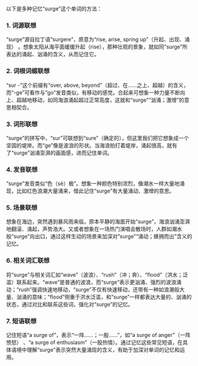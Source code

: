 以下是多种记忆“surge”这个单词的方法：

### 1. 词源联想
“surge”源自拉丁语“surgere”，原意为“rise, arise, spring up”（升起、出现、涌现） 。想象太阳从海平面缓缓升起（rise），那种壮观的景象，就如同“surge”所表达的涌起、汹涌的含义，从而记住它。

### 2. 词根词缀联想
“sur -”这个前缀有“over, above, beyond”（超过、在……之上、超越）的含义，而“-ge”可看作与“go”发音类似，有移动的感觉。合起来可想象一种力量不断向上、超越地移动，如同海浪涌起超过正常高度，这就和“surge”“汹涌；激增”的意思相契合。

### 3. 词形联想
“surge”的拼写中，“sur”可联想到“sure”（确定的），但这里我们把它想象成一个坚固的堤岸。而“ge”像是波浪的形状。当海浪拍打着堤岸，涌起很高，就有了“surge”汹涌澎湃的画面感，进而记住单词。

### 4. 发音联想
“surge”发音类似“色（sè）极”。想象一种颜色特别浓烈，像潮水一样大量地涌现，比如红色浪潮大量涌来，借此记住“surge”有大量涌动、激增的意思。

### 5. 场景联想
想象在海边，突然遇到暴风雨来临，原本平静的海面开始“surge”，海浪汹涌澎湃地翻滚、涌起，声势浩大。又或者想象在一场热门演唱会散场时，人群如潮水般“surge”向出口，通过这样生动的场景来加深对“surge”“涌动；蜂拥而出”含义的记忆。

### 6. 相关词汇联想
将“surge”与相关词汇如“wave”（波浪）、“rush”（冲；奔）、“flood”（洪水；泛滥）联系起来。“wave”是普通的波浪，而“surge”表示更汹涌、强烈的波浪涌动；“rush”强调快速地移动，“surge”不仅有快速移动，还带有一种如浪潮般大量、汹涌的意味；“flood”侧重于洪水泛滥，和“surge”一样都表达大量的、汹涌的状态，通过对比和联系这些词，强化对“surge”的记忆。

### 7. 短语联想
记住短语“a surge of”，表示“一阵……；一股……”，如“a surge of anger”（一阵愤怒） 、“a surge of enthusiasm”（一股热情）。通过记忆这些常见短语，在具体语境中理解“surge”表示突然大量涌现的含义，有助于加深对单词的记忆和运用。 